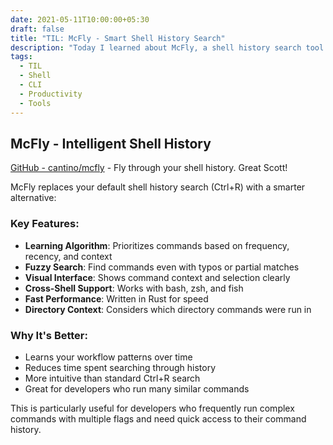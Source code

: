 ```yaml
---
date: 2021-05-11T10:00:00+05:30
draft: false
title: "TIL: McFly - Smart Shell History Search"
description: "Today I learned about McFly, a shell history search tool that learns from your usage patterns and provides intelligent command suggestions with fuzzy searching."
tags:
  - TIL
  - Shell
  - CLI
  - Productivity
  - Tools
---
```


## McFly - Intelligent Shell History

[GitHub - cantino/mcfly](https://github.com/cantino/mcfly) - Fly through your shell history. Great Scott!

McFly replaces your default shell history search (Ctrl+R) with a smarter alternative:

### Key Features:
- **Learning Algorithm**: Prioritizes commands based on frequency, recency, and context
- **Fuzzy Search**: Find commands even with typos or partial matches
- **Visual Interface**: Shows command context and selection clearly
- **Cross-Shell Support**: Works with bash, zsh, and fish
- **Fast Performance**: Written in Rust for speed
- **Directory Context**: Considers which directory commands were run in

### Why It's Better:
- Learns your workflow patterns over time
- Reduces time spent searching through history
- More intuitive than standard Ctrl+R search
- Great for developers who run many similar commands

This is particularly useful for developers who frequently run complex commands with multiple flags and need quick access to their command history.